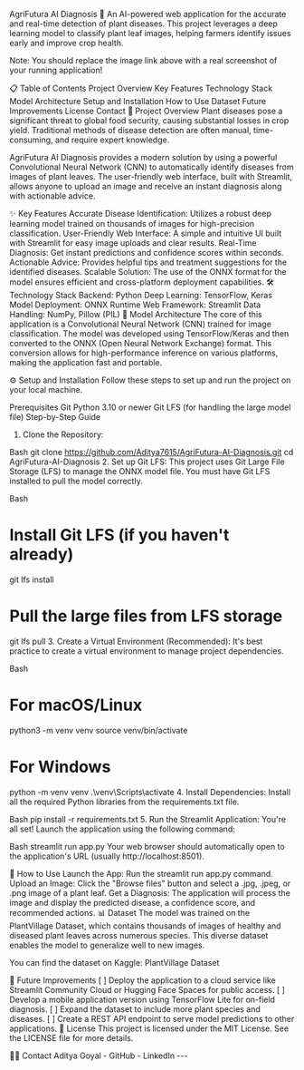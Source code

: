AgriFutura AI Diagnosis 🌿
An AI-powered web application for the accurate and real-time detection of plant diseases. This project leverages a deep learning model to classify plant leaf images, helping farmers identify issues early and improve crop health.

Note: You should replace the image link above with a real screenshot of your running application!

📋 Table of Contents
Project Overview
Key Features
Technology Stack
Model Architecture
Setup and Installation
How to Use
Dataset
Future Improvements
License
Contact
📖 Project Overview
Plant diseases pose a significant threat to global food security, causing substantial losses in crop yield. Traditional methods of disease detection are often manual, time-consuming, and require expert knowledge.

AgriFutura AI Diagnosis provides a modern solution by using a powerful Convolutional Neural Network (CNN) to automatically identify diseases from images of plant leaves. The user-friendly web interface, built with Streamlit, allows anyone to upload an image and receive an instant diagnosis along with actionable advice.

✨ Key Features
Accurate Disease Identification: Utilizes a robust deep learning model trained on thousands of images for high-precision classification.
User-Friendly Web Interface: A simple and intuitive UI built with Streamlit for easy image uploads and clear results.
Real-Time Diagnosis: Get instant predictions and confidence scores within seconds.
Actionable Advice: Provides helpful tips and treatment suggestions for the identified diseases.
Scalable Solution: The use of the ONNX format for the model ensures efficient and cross-platform deployment capabilities.
🛠️ Technology Stack
Backend: Python
Deep Learning: TensorFlow, Keras
Model Deployment: ONNX Runtime
Web Framework: Streamlit
Data Handling: NumPy, Pillow (PIL)
🧠 Model Architecture
The core of this application is a Convolutional Neural Network (CNN) trained for image classification. The model was developed using TensorFlow/Keras and then converted to the ONNX (Open Neural Network Exchange) format. This conversion allows for high-performance inference on various platforms, making the application fast and portable.

⚙️ Setup and Installation
Follow these steps to set up and run the project on your local machine.

Prerequisites
Git
Python 3.10 or newer
Git LFS (for handling the large model file)
Step-by-Step Guide
1. Clone the Repository:

Bash
git clone https://github.com/Aditya7615/AgriFutura-AI-Diagnosis.git
cd AgriFutura-AI-Diagnosis
2. Set up Git LFS:
This project uses Git Large File Storage (LFS) to manage the ONNX model file. You must have Git LFS installed to pull the model correctly.

Bash
# Install Git LFS (if you haven't already)
git lfs install

# Pull the large files from LFS storage
git lfs pull
3. Create a Virtual Environment (Recommended):
It's best practice to create a virtual environment to manage project dependencies.

Bash
# For macOS/Linux
python3 -m venv venv
source venv/bin/activate

# For Windows
python -m venv venv
.\venv\Scripts\activate
4. Install Dependencies:
Install all the required Python libraries from the requirements.txt file.

Bash
pip install -r requirements.txt
5. Run the Streamlit Application:
You're all set! Launch the application using the following command:

Bash
streamlit run app.py
Your web browser should automatically open to the application's URL (usually http://localhost:8501).

🚀 How to Use
Launch the App: Run the streamlit run app.py command.
Upload an Image: Click the "Browse files" button and select a .jpg, .jpeg, or .png image of a plant leaf.
Get a Diagnosis: The application will process the image and display the predicted disease, a confidence score, and recommended actions.
📊 Dataset
The model was trained on the PlantVillage Dataset, which contains thousands of images of healthy and diseased plant leaves across numerous species. This diverse dataset enables the model to generalize well to new images.

You can find the dataset on Kaggle: PlantVillage Dataset

🔮 Future Improvements
[ ] Deploy the application to a cloud service like Streamlit Community Cloud or Hugging Face Spaces for public access.
[ ] Develop a mobile application version using TensorFlow Lite for on-field diagnosis.
[ ] Expand the dataset to include more plant species and diseases.
[ ] Create a REST API endpoint to serve model predictions to other applications.
📜 License
This project is licensed under the MIT License. See the LICENSE file for more details.

👨‍💻 Contact
Aditya Goyal - GitHub - LinkedIn ---
